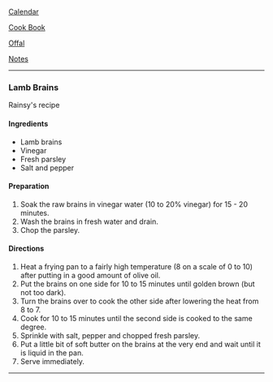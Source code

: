 [Calendar](https://github.com/vmsmith/EDT/blob/master/calendar.md)   

[Cook Book](https://github.com/vmsmith/CookBook/blob/master/README.md)   

[Offal](https://github.com/vmsmith/CookBook/blob/master/offal.md)   

[Notes](https://github.com/vmsmith/CookBook/blob/master/notes.md)   

-----   

### Lamb Brains   

Rainsy's recipe   

#### Ingredients   
* Lamb brains   
* Vinegar   
* Fresh parsley   
* Salt and pepper

#### Preparation   
1. Soak the raw brains in vinegar water (10 to 20% vinegar) for 15 - 20 minutes.   
2. Wash the brains in fresh water and drain.
3. Chop the parsley.  

#### Directions   
1. Heat a frying pan to a fairly high temperature (8 on a scale of 0 to 10) after putting in a good amount of olive oil. 
2. Put the brains on one side for 10 to 15 minutes until golden brown (but not too dark).
3. Turn the brains over to cook the other side after lowering the heat from 8 to 7.
4. Cook for 10 to 15 minutes until the second side is cooked to the same degree.
5. Sprinkle with salt, pepper and chopped fresh parsley.
6. Put a little bit of soft butter on the brains at the very end and wait until it is liquid in the pan.
7. Serve immediately.

-----   
